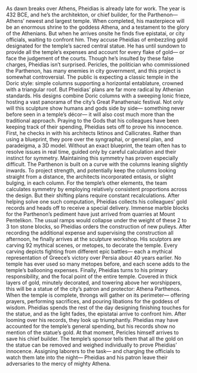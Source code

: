 As dawn breaks over Athens,  Pheidias is already late for work. The year is 432 BCE, and he’s the architekton,  or chief builder, for the Parthenon—  Athens’ newest and largest temple. When completed, his masterpiece will be  an enormous shrine to the goddess Athena, and a testament to the glory  of the Athenians. But when he arrives onsite he finds  five epistatai, or city officials, waiting to confront him. They accuse Pheidias of embezzling gold designated for the temple’s  sacred central statue. He has until sundown to provide  all the temple’s expenses and account for every flake of gold—  or face the judgement of the courts. Though he’s insulted by these  false charges, Pheidias isn’t surprised. Pericles, the politician  who commissioned the Parthenon, has many enemies in city government, and this project  is somewhat controversial. The public is expecting a classic temple  in the Doric style: simple columns supporting  a horizontal entablature, crowned with a triangular roof. But Pheidias’ plans are far more radical  by Athenian standards. His designs combine Doric columns  with a sweeping Ionic frieze, hosting a vast panorama of the city’s  Great Panathenaic festival. Not only will this sculpture show  humans and gods side by side— something never before seen  in a temple’s décor— it will also cost much more  than the traditional approach. Praying to the Gods that his colleagues  have been keeping track of their spending, Pheidias sets off to prove his innocence. First, he checks in with his architects  Iktinos and Callicrates. Rather than using a blueprint, they pore over the syngraphai,  or general plan, and paradeigma, a 3D model. Without an exact blueprint, the team  often has to resolve issues in real time, guided only by careful calculation  and their instinct for symmetry. Maintaining this symmetry  has proven especially difficult. The Parthenon is built on a curve  with the columns leaning slightly inwards. To project strength, and potentially keep the columns  looking straight from a distance, the architects incorporated entasis,  or slight bulging, in each column. For the temple’s other elements, the team calculates symmetry by employing relatively consistent proportions across the design. But their shifting plans require  constant recalculations. After helping solve one such computation, Pheidias collects his colleagues’  gold records and heads off to receive  a special delivery. Immense marble blocks for the Parthenon’s  pediment have just arrived from quarries at Mount Pentelikon. The usual ramps would collapse under the weight  of these 2 to 3 ton stone blocks, so Pheidias orders the construction  of new pulleys. After recording the additional expense and supervising  the construction all afternoon, he finally arrives  at the sculpture workshop. His sculptors are carving  92 mythical scenes, or metopes, to decorate the temple. Every carving depicts fighting  from different epic battles— each a mythical representation  of Greece’s victory over Persia about 40 years earlier. No temple has ever used  so many metopes before, and each scene adds to the temple’s  ballooning expenses. Finally, Pheidias turns  to his primary responsibility, and the focal point of the entire temple. Covered in thick layers of gold, minutely decorated, and towering above her worshippers, this will be a statue of the city’s  patron and protector: Athena Parthenos. When the temple is complete,  throngs will gather on its perimeter— offering prayers, performing sacrifices, and pouring libations  for the goddess of wisdom. Pheidias spends the rest of the day designing finishing touches  for the statue, and as the light fades,  the epistatai arrive to confront him. After looming over his records,  they look up triumphantly. Pheidias may have accounted  for the temple’s general spending, but his records show no mention  of the statue’s gold. At that moment, Pericles himself arrives  to save his chief builder. The temple’s sponsor tells  them that all the gold on the statue can be removed and weighed individually  to prove Pheidias’ innocence. Assigning laborers to the task— and charging the officials to watch  them late into the night— Pheidias and his patron  leave their adversaries to the mercy of mighty Athena. 